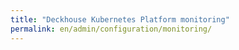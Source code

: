 ```yaml
---
title: "Deckhouse Kubernetes Platform monitoring"
permalink: en/admin/configuration/monitoring/
---
```


